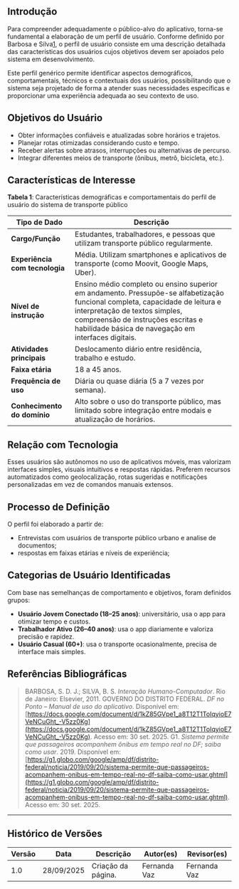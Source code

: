 ## Introdução

Para compreender adequadamente o público-alvo do aplicativo, torna-se fundamental a elaboração de um perfil de usuário. Conforme definido por Barbosa e Silva[1](https://requisitos-de-software.github.io/2023.1-BilheteriaDigital/elicitacao/perfil_de_usuario/#FRM1), o perfil de usuário consiste em uma descrição detalhada das características dos usuários cujos objetivos devem ser apoiados pelo sistema em desenvolvimento.

Este perfil genérico permite identificar aspectos demográficos, comportamentais, técnicos e contextuais dos usuários, possibilitando que o sistema seja projetado de forma a atender suas necessidades específicas e proporcionar uma experiência adequada ao seu contexto de uso.

## Objetivos do Usuário

- Obter informações confiáveis e atualizadas sobre horários e trajetos.
- Planejar rotas otimizadas considerando custo e tempo.
- Receber alertas sobre atrasos, interrupções ou alternativas de percurso.
- Integrar diferentes meios de transporte (ônibus, metrô, bicicleta, etc.).

## Características de Interesse

**Tabela 1**: Características demográficas e comportamentais do perfil de usuário do sistema de transporte público

| Tipo de Dado | Descrição |
|---|---|
| **Cargo/Função** | Estudantes, trabalhadores, e pessoas que utilizam transporte público regularmente. |
| **Experiência com tecnologia** | Média. Utilizam smartphones e aplicativos de transporte (como Moovit, Google Maps, Uber). |
| **Nível de instrução** | Ensino médio completo ou ensino superior em andamento. Pressupõe-se alfabetização funcional completa, capacidade de leitura e interpretação de textos simples, compreensão de instruções escritas e habilidade básica de navegação em interfaces digitais. |
| **Atividades principais** | Deslocamento diário entre residência, trabalho e estudo. |
| **Faixa etária** | 18 a 45 anos. |
| **Frequência de uso** | Diária ou quase diária (5 a 7 vezes por semana). |
| **Conhecimento do domínio** | Alto sobre o uso do transporte público, mas limitado sobre integração entre modais e atualização de horários. |

## Relação com Tecnologia

Esses usuários são autônomos no uso de aplicativos móveis, mas valorizam interfaces simples, visuais intuitivos e respostas rápidas. Preferem recursos automatizados como geolocalização, rotas sugeridas e notificações personalizadas em vez de comandos manuais extensos.

## Processo de Definição

O perfil foi elaborado a partir de:

- Entrevistas  com usuários de transporte público urbano e analise de documentos;
- respostas em faixas etárias e níveis de experiência;


## Categorias de Usuário Identificadas

Com base nas semelhanças de comportamento e objetivos, foram definidos grupos:

- **Usuário Jovem Conectado (18–25 anos)**: universitário, usa o app para otimizar tempo e custos.
- **Trabalhador Ativo (26–40 anos)**: usa o app diariamente e valoriza precisão e rapidez.
- **Usuário Casual (60+)**: usa o transporte ocasionalmente, precisa de interface mais simples.


## Referências Bibliográficas

 >BARBOSA, S. D. J.; SILVA, B. S. *Interação Humano-Computador*. Rio de Janeiro: Elsevier, 2011.
 >GOVERNO DO DISTRITO FEDERAL. *DF no Ponto – Manual de uso do aplicativo*. Disponível em: [https://docs.google.com/document/d/1kZ85GVpe1_a8T12T1ToIqyioE7VeNCuGht_-V5zz0Kg](https://docs.google.com/document/d/1kZ85GVpe1_a8T12T1ToIqyioE7VeNCuGht_-V5zz0Kg). Acesso em: 30 set. 2025.
>G1. *Sistema permite que passageiros acompanhem ônibus em tempo real no DF; saiba como usar*. 2019. Disponível em: [https://g1.globo.com/google/amp/df/distrito-federal/noticia/2019/09/20/sistema-permite-que-passageiros-acompanhem-onibus-em-tempo-real-no-df-saiba-como-usar.ghtml](https://g1.globo.com/google/amp/df/distrito-federal/noticia/2019/09/20/sistema-permite-que-passageiros-acompanhem-onibus-em-tempo-real-no-df-saiba-como-usar.ghtml). Acesso em: 30 set. 2025.

---



## Histórico de Versões

| Versão | Data       | Descrição            | Autor(es)    | Revisor(es)  |
|--------|------------|----------------------|--------------|--------------|
| 1.0    | 28/09/2025 | Criação da página.   | Fernanda Vaz | Fernanda Vaz |
